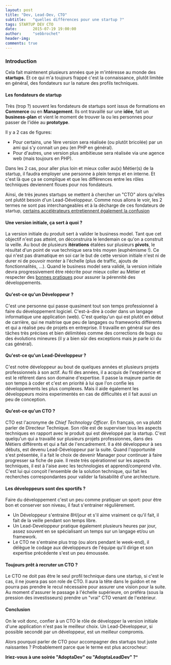 ```yaml
---
layout: post
title: "Dev, Lead-Dev, CTO"
subtitle:   "quelles différences pour une startup ?"
tags: STARTUP DEV CTO
date:       2015-07-19 19:00:00
author:     "sebbrochet"
header-img:
comments: true
---
```


### Introduction

Cela fait maintenent plusieurs années que je m'intéresse au monde des **startups**.
Et ce qui m'a toujours frappé c'est la connaissance, plutôt limitée en général, des fondateurs sur la nature des profils techniques.

#### Les fondateurs de startup

Très (trop ?) souvent les fondateurs de startups sont issus de formations en **Commerce** ou en **Management**.
Ils ont travaillé sur une **idée**, fait un **business-plan** et vient le moment de trouver la ou les personnes pour passer de l'idée au **prototype**.

Il y a 2 cas de figures:

* Pour certains, une 1ère version sera réalisée (ou plutôt bricolée) par un ami qui s'y connait un peu (en PHP en général).
* Pour d'autres, une version plus ambitieuse sera réalisée via une agence web (mais toujours en PHP).

Dans les 2 cas, pour aller plus loin et mieux coller au(x) Métier(s) de la startup, il faudra employer une personne à plein temps et en interne.
Et c'est là que ça se complique et que les différences entre les rôles techniques deviennent floues pour nos fondateurs.

Ainsi, de très jeunes startups se mettent à chercher un "CTO" alors qu'elles ont plutôt besoin d'un Lead-Développeur.
Comme nous allons le voir, les 2 termes ne sont pas interchangeables et à la décharge de ces fondateurs de startup, [certains accélérateurs entretiennent également la confusion](http://yeswecrowd.co/adopt-a-cto/)

#### Une version initiale, ça sert à quoi ?

La version initiale du produit sert à valider le business model.
Tant que cet objectif n'est pas atteint, on déconstruira le lendemain ce qu'on a construit la veille.
Au bout de plusieurs **itérations** étalées sur plusieurs **pivots**, le résultat d'un point de vue technique sera très moyen (euphémisme !).
Ce qui n'est pas dramatique en soi car le but de cette version initiale n'est ni de durer ni de pouvoir monter à l'échelle (plus de traffic, ajouts de fonctionnalités, ...).
Quand le business model sera validé, la version initiale devra progressivement être réécrite pour mieux coller au Métier et respecter des [bonnes pratiques](https://portail.greyc.fr/sites/default/files/documentation/developpement/bonnes-pratiques.pdf) pour assurer la pérennité des développements.

#### Qu'est-ce qu'un Développeur ?

C'est une personne qui passe quasiment tout son temps professionnel à faire du développement logiciel.
C'est-à-dire à coder dans un langage informatique une application (web).
C'est quelqu'un qui est plutôt en début de carrière, qui ne maitrise que peu de langages ou frameworks différents et qui a réalisé peu de projets en entreprise.
Il travaille en général sur des tâches très précises et bien délimitées comme des corrections de bugs ou des évolutions mineures (il y a bien sûr des exceptions mais je parle ici du cas général).

#### Qu'est-ce qu'un Lead-Développeur ?

C'est notre développeur au bout de quelques années et plusieurs projets professionnels à son actif.
Au fil des années, il a acquis de l'expérience et est le référent dans son domaine d'expertise.
Il passe la majeure partie de son temps à coder et c'est en priorité à lui que l'on confie les développements les plus complexes.
Mais il aide également les développeurs moins experimentés en cas de difficultés et il fait aussi un peu de conception.

#### Qu'est-ce qu'un CTO ?

CTO est l'acronyme de *Chief Technology Officer*. En français, on va plutôt parler de Directeur Technique.
Son rôle est de superviser tous les aspects techniques en rapport avec le produit qui est développé par la startup.
C'est quelqu'un qui a travaillé sur plusieurs projets professionnes, dans des Métiers différents et qui a fait de l'encadrement.
Il a été développeur à ses débuts, est devenu Lead-Développeur par la suite.
Quand l'opportunité s'est présentée, il a fait le choix de devenir Manager pour continuer à faire progresser sa fiche de paie.
Il reste très opérationnel sur les aspects techniques, il est à l'aise avec les technologies et apprend/comprend vite.
C'est lui qui conçoit l'ensemble de la solution technique, qui fait les recherches correspondantes pour valider la faisabilité d'une architecture.

#### Les développeurs sont des sportifs ?

Faire du développement c'est un peu comme pratiquer un sport: pour être bon et conserver son niveau, il faut s'entrainer régulièrement.

* Un Développeur s'entraine 8H/jour et s'il aime vraiment ce qu'il fait, il fait de la veille pendant son temps libre.
* Un Lead-Developpeur pratique également plusieurs heures par jour, assez souvent en se spécialisant un temps sur un langage et/ou un framework.
* Le CTO ne s'entraine plus trop (ou alors pendant le week-end), il délègue le codage aux développeurs de l'équipe qu'il dirige et son expertise précédente s'est un peu émoussée.
    
#### Toujours prêt à recruter un CTO ?

Le CTO ne doit pas être le seul profil technique dans une startup, si c'est le cas, il ne jouera pas son role de CTO.
Il aura la tête dans le guidon et ne pourra pas prendre le recul nécessaire pour assurer une vision pour la suite.
Au moment d'assurer le passage à l'échelle supérieure, on préféra (sous la pression des investisseurs) prendre un "vrai" CTO venant de l'extérieur.

#### Conclusion

On le voit donc, confier à un CTO le rôle de développer la version initiale d'une application n'est pas le meilleur choix.
Un Lead-Développeur, si possible secondé par un développeur, est un meilleur compromis.

Alors pourquoi parler de CTO pour accompagner des startups tout juste naissantes ?
Probablement parce que le terme est plus accrocheur:

**Iriez-vous à une soirée "AdoptaDev" ou "AdoptaLeadDev" ?***